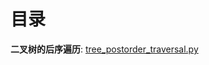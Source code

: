 # 目录

**二叉树的后序遍历**: [tree_postorder_traversal.py](https://github.com/kaiwang0112006/pythonDaily/blob/master/tree_postorder_traversal.py)

